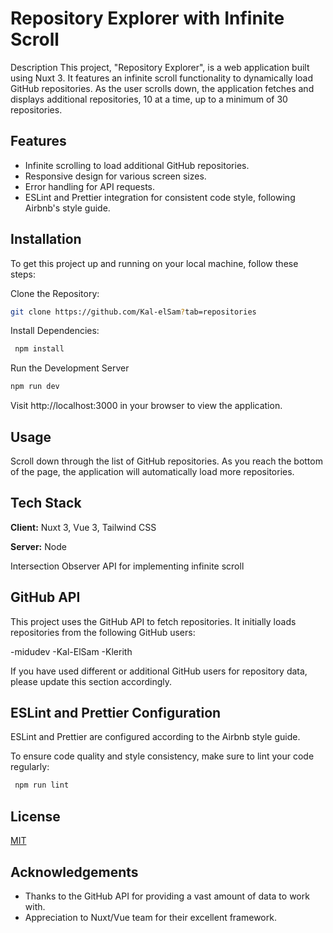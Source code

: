 
# Repository Explorer with Infinite Scroll

Description
This project, "Repository Explorer", is a web application built using Nuxt 3. It features an infinite scroll functionality to dynamically load GitHub repositories. As the user scrolls down, the application fetches and displays additional repositories, 10 at a time, up to a minimum of 30 repositories.


## Features

- Infinite scrolling to load additional GitHub repositories.
- Responsive design for various screen sizes.
- Error handling for API requests.
- ESLint and Prettier integration for consistent code style, following Airbnb's style guide.



## Installation

To get this project up and running on your local machine, follow these steps:

Clone the Repository:

```bash
git clone https://github.com/Kal-elSam?tab=repositories
```         

Install Dependencies:
```bash
 npm install
```     
Run the Development Server
```bash
npm run dev
```    
Visit http://localhost:3000 in your browser to view the application.
## Usage
Scroll down through the list of GitHub repositories. As you reach the bottom of the page, the application will automatically load more repositories.


## Tech Stack

**Client:** Nuxt 3, Vue 3, Tailwind CSS

**Server:** Node

Intersection Observer API for implementing infinite scroll


## GitHub API
This project uses the GitHub API to fetch repositories. It initially loads repositories from the following GitHub users:

-midudev
-Kal-ElSam
-Klerith

If you have used different or additional GitHub users for repository data, please update this section accordingly.


## ESLint and Prettier Configuration

ESLint and Prettier are configured according to the Airbnb style guide.

To ensure code quality and style consistency, make sure to lint your code regularly:


```bash
 npm run lint
```


## License

[MIT](https://choosealicense.com/licenses/mit/)


## Acknowledgements

 - Thanks to the GitHub API for providing a vast amount of data to work with.
 - Appreciation to Nuxt/Vue team for their excellent framework.


